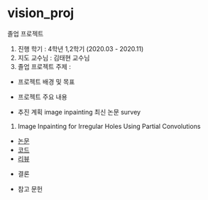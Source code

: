 # vision_proj
졸업 프로젝트

1. 진행 학기 : 4학년 1,2학기 (2020.03 - 2020.11)
2. 지도 교수님 : 김태현 교수님
3. 졸업 프로젝트 주제 : 

- 프로젝트 배경 및 목표

- 프로젝트 주요 내용

- 추진 계획
image inpainting 최신 논문 survey
1) Image Inpainting for Irregular Holes Using Partial Convolutions  
* [논문](https://arxiv.org/abs/1804.07723)  
* [코드](https://github.com/MathiasGruber/PConv-Keras/blob/master/libs/pconv_model.py)  
* [리뷰]()

- 결론

- 참고 문헌

